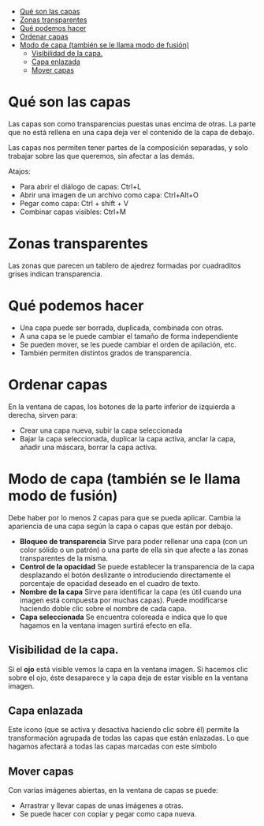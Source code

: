 - [Qué son las capas](#qué-son-las-capas)
- [Zonas transparentes](#zonas-transparentes)
- [Qué podemos hacer](#qué-podemos-hacer)
- [Ordenar capas](#ordenar-capas)
- [Modo de capa (también se le llama modo de fusión)](#modo-de-capa-también-se-le-llama-modo-de-fusión)
  - [Visibilidad de la capa.](#visibilidad-de-la-capa)
  - [Capa enlazada](#capa-enlazada)
  - [Mover capas](#mover-capas)

# Qué son las capas

Las capas son como transparencias puestas unas encima de otras. La parte que no está rellena
en una capa deja ver el contenido de la capa de debajo. 

Las capas nos permiten tener partes de la composición separadas, y solo trabajar sobre las que queremos, sin afectar a las demás.

Atajos:

- Para abrir el diálogo de capas: Ctrl+L
- Abrir una imagen de un archivo como capa: Ctrl+Alt+O
- Pegar como capa: Ctrl + shift + V
- Combinar capas visibles: Ctrl+M

# Zonas transparentes

Las zonas que parecen un tablero de ajedrez formadas por cuadraditos grises indican transparencia. 

# Qué podemos hacer

- Una capa puede ser borrada, duplicada, combinada con otras. 
- A una capa se le puede cambiar el tamaño de forma independiente
- Se pueden mover, se les puede cambiar el orden de apilación, etc. 
- También permiten distintos grados de transparencia.

# Ordenar capas

En la ventana de capas, los botones de la parte inferior de izquierda a
derecha, sirven para: 

- Crear una capa nueva, subir la capa seleccionada
- Bajar la capa seleccionada, duplicar la capa activa, anclar la capa, añadir
una máscara, borrar la capa activa.


# Modo de capa (también se le llama modo de fusión)

Debe haber por lo menos 2 capas para que se pueda aplicar. Cambia la apariencia de una capa según la capa o capas que están por debajo.

- **Bloqueo de transparencia** Sirve para poder rellenar una capa (con un
color sólido o un patrón) o una parte de ella sin que afecte a las zonas
transparentes de la misma.
- **Control de la opacidad** Se puede establecer la transparencia de la capa
desplazando el botón deslizante o introduciendo directamente el porcentaje
de opacidad deseado en el cuadro de texto.
- **Nombre de la capa** Sirve para identificar la capa (es útil cuando una imagen está compuesta por muchas capas). Puede modificarse haciendo doble clic sobre el nombre de cada capa.
- **Capa seleccionada** Se encuentra coloreada e indica que lo que hagamos en la ventana imagen surtirá efecto en ella.

## Visibilidad de la capa. 

Si el **ojo** está visible vemos la capa en la ventana imagen. Si hacemos clic
sobre el ojo, éste desaparece y la capa deja de estar visible en la ventana imagen.

## Capa enlazada

Este icono (que se activa y desactiva haciendo clic sobre él) permite la transformación agrupada de todas las capas que están enlazadas. Lo que hagamos afectará a todas las capas marcadas con este símbolo

## Mover capas

Con varias imágenes abiertas, en la ventana de capas se puede:

- Arrastrar y llevar capas de unas imágenes a otras. 
- Se puede hacer con copiar y pegar como capa nueva.
